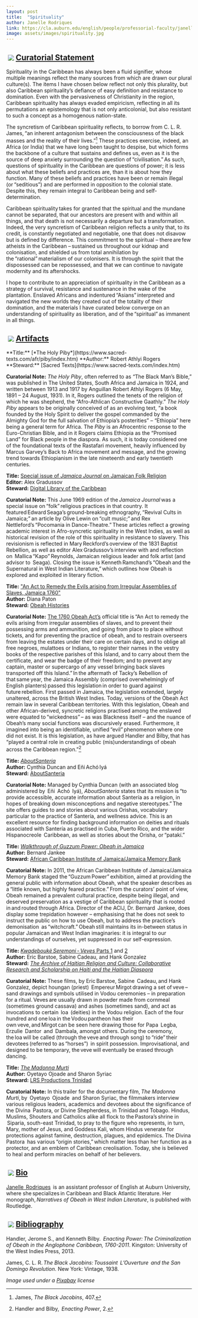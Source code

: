 ```yaml
---
layout: post
title:  "Spirituality"
author: Janelle Rodriques
link: https://cla.auburn.edu/english/people/professorial-faculty/janelle-rodriques/
image: assets/images/spirituality.jpg
---
```


<div class="section-title"><img style="padding: 5px;float:left;" src="{{ site.baseurl}}/assets/images/tiny-key.jpg"><a href="#Curatorial"><h2>Curatorial Statement</h2></a></div>

Spirituality in the Caribbean has always been a fluid signifier, whose multiple meanings reflect the many sources from which are drawn our plural culture(s). The items I have chosen below reflect not only this plurality, but also Caribbean spirituality’s defiance of easy definition and resistance to domination. Even with the pervasiveness of Christianity in the region, Caribbean spirituality has always evaded empiricism, reflecting in all its permutations an epistemology that is not only anticolonial, but also resistant to such a concept as a homogenous nation-state.

The syncretism of Caribbean spirituality reflects, to borrow from C. L. R. James, “an inherent antagonism between the consciousness of the black masses and the reality of their lives.”[^1] These practices exercise, indeed, an Africa (or India) that we have long been taught to despise, but which forms the backbone of a culture that sustains and defines us, even as it is the source of deep anxiety surrounding the question of “civilisation.” As such, questions of spirituality in the Caribbean are questions of power; it is less about what these beliefs and practices are, than it is about how they function. Many of these beliefs and practices have been or remain illegal (or “seditious”) and are performed in opposition to the colonial state. Despite this, they remain integral to Caribbean being and self-determination.

Caribbean spirituality takes for granted that the spiritual and the mundane cannot be separated, that our ancestors are present with and within all things, and that death is not necessarily a departure but a transformation. Indeed, the very syncretism of Caribbean religion reflects a unity that, to its credit, is constantly negotiated and negotiable, one that does not disavow but is defined by difference. This commitment to the spiritual – there are few atheists in the Caribbean – sustained us throughout our kidnap and colonisation, and shielded us from total annihilation by the “rational” materialism of our colonisers. It is through the spirit that the dispossessed can be repossessed, and that we can continue to navigate modernity and its aftershocks.

I hope to contribute to an appreciation of spirituality in the Caribbean as a strategy of survival, resistance and sustenance in the wake of the plantation. Enslaved Africans and indentured “Asians” interpreted and navigated the new worlds they created out of the totality of their domination, and the materials I have curated below converge on an understanding of spirituality as liberation, and of the “spiritual” as immanent in all things.

[^1]: James, _The Black Jacobins_, 407.
[^2]: Handler and Bilby,  _Enacting Power_, 2.

<div class="section-title"><img style="padding: 5px;float:left;" src="{{ site.baseurl}}/assets/images/tiny-key.jpg"><a href="#Artifacts"><h2>Artifacts</h2></a></div>
**Title:** [*The Holy Piby*](https://www.sacred-texts.com/afr/piby/index.htm)  
**Author:** Robert Athlyi Rogers  
**Steward:** [Sacred Texts](https://www.sacred-texts.com/index.htm)  

**Curatorial Note:** _The Holy Piby_, often referred to as “The Black Man’s Bible,” was published in The United States, South Africa and Jamaica in 1924, and written between 1913 and 1917 by Anguillan Robert Athlyi Rogers (6 May, 1891 – 24 August, 1931). In it, Rogers outlined the tenets of the religion of which he was shepherd, the “Afro-Athlican Constructive Gaathly.” _The Holy Piby_ appears to be originally conceived of as an evolving text, “a book founded by the Holy Spirit to deliver the gospel commanded by the Almighty God for the full salvation of Ethiopia’s posterities” – “Ethiopia” here being a general term for Africa. The _Piby_ is an Afrocentric response to the Euro-Christian Bible, and in it Rogers claims Ethiopia as the “Promised Land” for Black people in the diaspora. As such, it is today considered one of the foundational texts of the Rastafari movement, heavily influenced by Marcus Garvey’s Back to Africa movement and message, and the growing trend towards Ethiopianism in the late nineteenth and early twentieth centuries.

**Title:** [Special issue of _Jamaica Journal_ on Jamaican Folk Religion](https://dloc.com/UF00090030/00006/1j?search=jamaica+%3djournal)  
**Editor:** Alex Gradussov  
**Steward:** [Digital Library of the Caribbean](https://www.dloc.com/)

**Curatorial Note:** This June 1969 edition of the *Jamaica Journal* was a special issue on “folk” religious practices in that country. It featured Edward Seaga’s ground-breaking ethnography, “Revival Cults in Jamaica;” an article by Olive Lewin on “cult music;” and Rex  Nettleford’s “Pocomania in Dance-Theatre.” These articles reflect a growing academic interest in Afro-syncretic spirituality in the West Indies, as well as historical revision of the role of this spirituality in resistance to slavery. This revisionism is reflected in Mary Reckford’s overview of the 1831 Baptist Rebellion, as well as editor Alex Gradussov’s interview with and reflection on  Mallica “Kapo” Reynolds, Jamaican religious leader and folk artist (and advisor to  Seaga). Closing the issue is Kenneth Ramchand’s “Obeah and the Supernatural in West Indian Literature,” which outlines how Obeah is explored and exploited in literary fiction.

**Title:** ["An Act to Remedy the Evils arising from Irregular Assemblies of Slaves, Jamaica 1760"](https://obeahhistories.org/1760-jamaica-law/)  
**Author:** Diana Paton  
**Steward:** [Obeah Histories](https://obeahhistories.org/)

**Curatorial Note:** [The 1760 Obeah Act’s](https://obeahhistories.org/1760-jamaica-law/) official title is “An Act to remedy the evils arising from irregular assemblies of slaves, and to prevent their possessing arms and ammunition, and going from place to place without tickets, and for preventing the practice of obeah, and to restrain overseers from leaving the estates under their care on certain days, and to oblige all free negroes, mulattoes or Indians, to register their names in the vestry books of the respective parishes of this Island, and to carry about them the certificate, and wear the badge of their freedom; and to prevent any captain, master or supercargo of any vessel bringing back slaves transported off this Island.” In the aftermath of Tacky’s Rebellion of that same year, the Jamaica Assembly (comprised overwhelmingly of English planters) passed this legislation in order to guard against future rebellion. First passed in Jamaica, the legislation extended, largely unaltered, across the British West Indies. Today, versions of the Obeah Act remain law in several Caribbean territories. With this legislation, Obeah and other African-derived, syncretic religions practised among the enslaved were equated to “wickedness” – as was Blackness itself – and the nuance of Obeah’s many social functions was discursively erased. Furthermore, it imagined into being an identifiable, unified “evil” phenomenon where one did not exist. It is this legislation, as have argued Handler and Bilby, that has “played a central role in creating public (mis)understandings of obeah across the Caribbean region.”[^2]

**Title:** [_AboutSanteria_](http://www.aboutsanteria.com/)  
**Author:** Cynthia Duncan and Eñi Achó Iyá  
**Steward:** [AboutSanteria](http://www.aboutsanteria.com/)

**Curatorial Note:** Managed by Cynthia Duncan (with an associated blog administered by  Eñi  Achó  Iyá), _AboutSanteria_ states that its mission is “to provide accessible, accurate information about Santería as a religion, in hopes of breaking down misconceptions and negative stereotypes.” The site offers guides to and stories about various Orishas, vocabulary particular to the practice of Santería, and wellness advice. This is an excellent resource for finding background information on deities and rituals associated with Santería as practised in Cuba, Puerto Rico, and the wider  Hispanocreole  Caribbean, as well as stories about the Orisha, or “patakí.”

**Title:** [_Walkthrough of Guzzum Power: Obeah in Jamaica_](https://www.youtube.com/watch?v=BYpqZ0hTx4k&t=196s)  
**Author:** Bernard Jankee  
**Steward:** [African Caribbean Institute of Jamaica/Jamaica Memory Bank](https://acij-ioj.org.jm/)

**Curatorial Note:** In 2011, the African Caribbean Institute of Jamaica/Jamaica Memory Bank staged the “Guzzum Power” exhibition, aimed at providing the general public with information about Obeah, what the speaker describes as a “little known, but highly feared practice.” From the curators’ point of view, Obeah remained a prevalent cultural practice, despite being illegal, and deserved preservation as a vestige of Caribbean spirituality that is rooted in and routed through Africa. Director of the ACIJ, Dr. Bernard  Jankee, does display some trepidation however – emphasising that he does not seek to instruct the public on how to use Obeah, but to address the practice’s  demonisation  as “witchcraft.” Obeah still maintains its in-between status in popular Jamaican and West Indian imaginaries: it is integral to our understandings of ourselves, yet suppressed in our self-expression.

**Title:** [_Kwadeboukè Seremoni - Veves_ Parts 1](https://www.youtube.com/watch?v=bdxHuXCLldc) and [2](https://www.youtube.com/watch?v=gG6S4rY5Zmg&t=580s)  
**Author:** Eric Barstoe, Sabine Cadeau, and Hank Gonzalez  
**Steward:** [_The Archive of Haitian Religion and Culture: Collaborative Research and Scholarship on Haiti and the Haitian Diaspora_](https://dloc.com/vodou)

**Curatorial Note:** These films, by Eric Barstoe, Sabine  Cadeau, and Hank Gonzalez, depict houngan (priest)  Empereur Mirgot drawing a set of veve – sand drawings and symbols utilised in Vodou ceremonies – in preparation for a ritual. Veves are usually drawn in powder made from cornmeal (sometimes ground cassava) and ashes (sometimes sand), and act as invocations to certain  loa  (deities) in the Vodou religion. Each of the four hundred and one loa in the Vodou pantheon has their own veve, and Mirgot can be seen here drawing those for Papa  Legba,  Erzulie  Dantor  and  Dambala, amongst others. During the ceremony, the loa will be called (through the veve and through song) to “ride” their devotees (referred to as “horses”)  in spirit possession. Improvisational, and designed to be temporary, the veve will eventually be erased through dancing.

**Title:** [_The Madonna Murti_](https://www.youtube.com/watch?v=75iioU892cA)  
**Author:** Oyetayo Ojoade and Sharon Syriac  
**Steward:** [LRS Productions Trinidad](https://www.lrsproductionstt.com/)

**Curatorial Note:** In this trailer for the documentary film, *The Madonna Murti*, by  Oyetayo  Ojoade  and Sharon Syriac, the filmmakers interview various religious leaders, academics and devotees about the significance of the Divina  Pastora, or Divine Shepherdess, in Trinidad and Tobago. Hindus, Muslims, Shouters and Catholics alike all flock to the Pastora’s shrine in  Siparia, south-east Trinidad, to pray to the figure who represents, in turn, Mary, mother of Jesus, and Goddess Kali, whom Hindus venerate for protections against famine, destruction, plagues, and epidemics. The Divina  Pastora  has various “origin stories,” which matter less than her function as a protector, and an emblem of Caribbean creolisation. Today, she is believed to heal and perform miracles on behalf of her believers.

<div class="section-title"><img style="padding: 5px;float:left;" src="{{ site.baseurl}}/assets/images/tiny-key.jpg"><a href="#Bio"><h2>Bio</h2></a></div>

[Janelle  Rodriques](https://cla.auburn.edu/english/people/professorial-faculty/janelle-rodriques/)  is an assistant professor of English at Auburn University, where she specializes in Caribbean and Black Atlantic literature. Her monograph, *Narratives of Obeah in West Indian Literature*, is published with Routledge.

<div class="section-title"><img style="padding: 5px;float:left;" src="{{ site.baseurl}}/assets/images/tiny-key.jpg"><a href="#Bibliography"><h2>Bibliography</h2></a></div>

Handler, Jerome S., and Kenneth Bilby.  *Enacting Power: The Criminalization of Obeah in the Anglophone Caribbean, 1760-2011*. Kingston: University of the West Indies Press, 2013.

James, C. L. R. *The Black Jacobins: Toussaint  L’Ouverture  and the San Domingo Revolution*. New York: Vintage, 1938.

_Image used under a [Pixabay](https://pixabay.com/service/license/) license_
